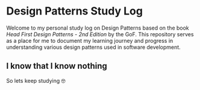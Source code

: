 # Design Patterns Study Log

Welcome to my personal study log on Design Patterns based on the book _Head First Design Patterns - 2nd Edition_ by the GoF.
This repository serves as a place for me to document my learning journey and progress in understanding various design patterns used in software development.

## I know that I know nothing

So lets keep studying 🤓

